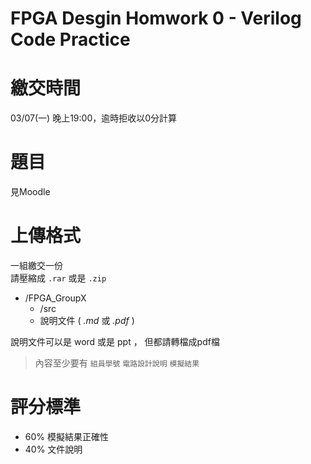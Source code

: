 FPGA Desgin Homwork 0 - Verilog Code Practice
=========================

# 繳交時間

03/07(一) 晚上19:00，逾時拒收以0分計算

# 題目

見Moodle

# 上傳格式

一組繳交一份  
請壓縮成 `.rar` 或是 `.zip`

- /FPGA_GroupX
  - /src
  - 說明文件 ( *.md* 或 *.pdf* )

說明文件可以是 word 或是 ppt ， 但都請轉檔成pdf檔

> 內容至少要有 `組員學號`  `電路設計說明` `模擬結果`

# 評分標準

- 60% 模擬結果正確性
- 40% 文件說明
